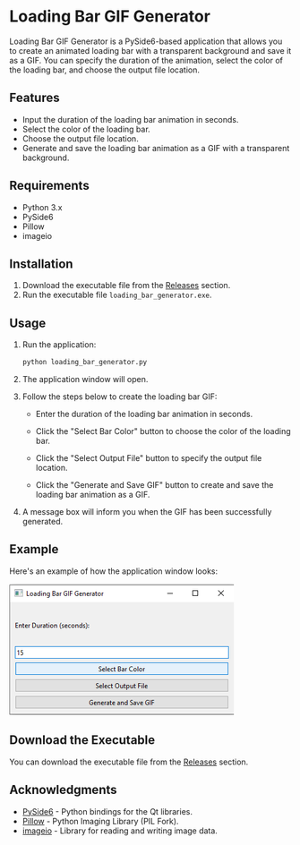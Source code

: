 # Loading Bar GIF Generator

Loading Bar GIF Generator is a PySide6-based application that allows you to create an animated loading bar with a transparent background and save it as a GIF. You can specify the duration of the animation, select the color of the loading bar, and choose the output file location.

## Features

- Input the duration of the loading bar animation in seconds.
- Select the color of the loading bar.
- Choose the output file location.
- Generate and save the loading bar animation as a GIF with a transparent background. 

## Requirements

- Python 3.x
- PySide6
- Pillow
- imageio

## Installation

1. Download the executable file from the [Releases](https://github.com/YourUsername/YourRepository/releases) section.
2. Run the executable file `loading_bar_generator.exe`.

## Usage

1. Run the application:
   ```bash
   python loading_bar_generator.py
   ```
2. The application window will open.

3. Follow the steps below to create the loading bar GIF:

    - Enter the duration of the loading bar animation in seconds.

    - Click the "Select Bar Color" button to choose the color of the loading bar.

    - Click the "Select Output File" button to specify the output file location.

    - Click the "Generate and Save GIF" button to create and save the loading bar animation as a GIF.

4. A message box will inform you when the GIF has been successfully generated.

## Example

Here's an example of how the application window looks:

   <img src="Untitled.png">


## Download the Executable
You can download the executable file from the [Releases](https://github.com/nakhani/bar-loading-gif-generator/releases) section.


## Acknowledgments

- [PySide6](https://pypi.org/project/PySide6/) - Python bindings for the Qt libraries.
- [Pillow](https://pypi.org/project/Pillow/) - Python Imaging Library (PIL Fork).
- [imageio](https://pypi.org/project/imageio/) - Library for reading and writing image data.
